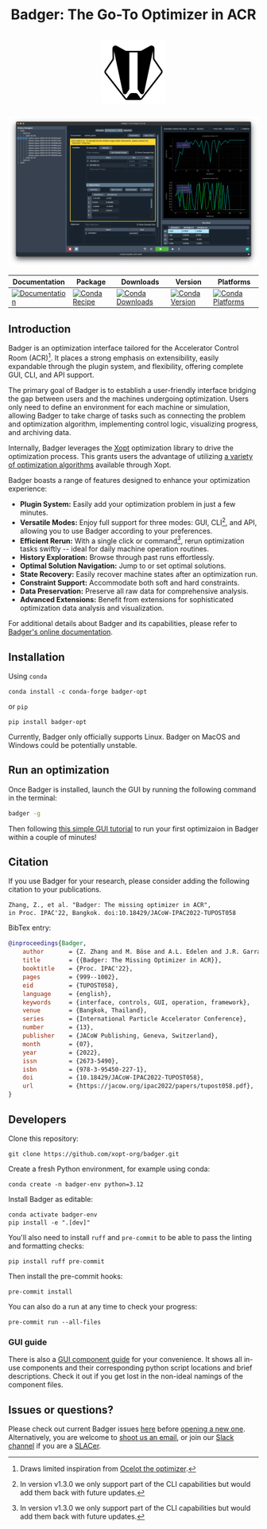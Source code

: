 <div align="center">
  <h1 align="center">
    Badger: The Go-To Optimizer in ACR
    <br />
    <br />
    <a href="https://xopt-org.github.io/Badger">
      <img src="images/badger.png" alt="Badger" height=128>
    </a>
  </h1>
</div>

![Badger main GUI](images/main.png)

<div align="center">

| Documentation | Package | Downloads | Version | Platforms |
| --- | --- | --- | --- | --- |
| [![Documentation](https://img.shields.io/badge/Badger-documentation-blue.svg)](https://xopt-org.github.io/Badger/) | [![Conda Recipe](https://img.shields.io/badge/recipe-badger-opt.svg)](https://anaconda.org/conda-forge/badger-opt) | [![Conda Downloads](https://img.shields.io/conda/dn/conda-forge/badger-opt.svg)](https://anaconda.org/conda-forge/badger-opt) | [![Conda Version](https://img.shields.io/conda/vn/conda-forge/badger-opt.svg)](https://anaconda.org/conda-forge/badger-opt) | [![Conda Platforms](https://img.shields.io/conda/pn/conda-forge/badger-opt.svg)](https://anaconda.org/conda-forge/badger-opt) |

</div>

## Introduction

Badger is an optimization interface tailored for the Accelerator Control Room (ACR)[^1]. It places a strong emphasis on extensibility, easily expandable through the plugin system, and flexibility, offering complete GUI, CLI, and API support.

The primary goal of Badger is to establish a user-friendly interface bridging the gap between users and the machines undergoing optimization. Users only need to define an environment for each machine or simulation, allowing Badger to take charge of tasks such as connecting the problem and optimization algorithm, implementing control logic, visualizing progress, and archiving data.

Internally, Badger leverages the [Xopt](https://github.com/ChristopherMayes/Xopt/tree/main) optimization library to drive the optimization process. This grants users the advantage of utilizing [a variety of optimization algorithms](https://christophermayes.github.io/Xopt/index.html) available through Xopt.

Badger boasts a range of features designed to enhance your optimization experience:

- **Plugin System:** Easily add your optimization problem in just a few minutes.
- **Versatile Modes:** Enjoy full support for three modes: GUI, CLI[^2], and API, allowing you to use Badger according to your preferences.
- **Efficient Rerun:** With a single click or command[^2], rerun optimization tasks swiftly -- ideal for daily machine operation routines.
- **History Exploration:** Browse through past runs effortlessly.
- **Optimal Solution Navigation:** Jump to or set optimal solutions.
- **State Recovery:** Easily recover machine states after an optimization run.
- **Constraint Support:** Accommodate both soft and hard constraints.
- **Data Preservation:** Preserve all raw data for comprehensive analysis.
- **Advanced Extensions:** Benefit from extensions for sophisticated optimization data analysis and visualization.

For additional details about Badger and its capabilities, please refer to [Badger's online documentation](https://xopt-org.github.io/Badger/).

## Installation

Using `conda`

```shell
conda install -c conda-forge badger-opt
```

or `pip`

```shell
pip install badger-opt
```

Currently, Badger only officially supports Linux. Badger on MacOS and
Windows could be potentially unstable.

## Run an optimization

Once Badger is installed, launch the GUI by running the following command in the terminal:

```bash
badger -g
```

Then following [this simple GUI tutorial](https://xopt-org.github.io/Badger/docs/next/getting-started/tutorial_0) to run your first optimizaion in Badger within a couple of minutes!

## Citation

If you use Badger for your research, please consider adding the following citation to your publications.

```
Zhang, Z., et al. "Badger: The missing optimizer in ACR",
in Proc. IPAC'22, Bangkok. doi:10.18429/JACoW-IPAC2022-TUPOST058
```

BibTex entry:
```bibtex
@inproceedings{Badger,
    author       = {Z. Zhang and M. Böse and A.L. Edelen and J.R. Garrahan and Y. Hidaka and C.E. Mayes and S.A. Miskovich and D.F. Ratner and R.J. Roussel and J. Shtalenkova and S. Tomin and G.M. Wang},
    title        = {{Badger: The Missing Optimizer in ACR}},
    booktitle    = {Proc. IPAC'22},
    pages        = {999--1002},
    eid          = {TUPOST058},
    language     = {english},
    keywords     = {interface, controls, GUI, operation, framework},
    venue        = {Bangkok, Thailand},
    series       = {International Particle Accelerator Conference},
    number       = {13},
    publisher    = {JACoW Publishing, Geneva, Switzerland},
    month        = {07},
    year         = {2022},
    issn         = {2673-5490},
    isbn         = {978-3-95450-227-1},
    doi          = {10.18429/JACoW-IPAC2022-TUPOST058},
    url          = {https://jacow.org/ipac2022/papers/tupost058.pdf},
}
```

## Developers

Clone this repository:
```shell
git clone https://github.com/xopt-org/badger.git
```

Create a fresh Python environment, for example using conda:
```shell
conda create -n badger-env python=3.12
```

Install Badger as editable:
```shell
conda activate badger-env
pip install -e ".[dev]"
```

You'll also need to install `ruff` and `pre-commit` to be able to
pass the linting and formatting checks:
```shell
pip install ruff pre-commit
```

Then install the pre-commit hooks:
```shell
pre-commit install
```

You can also do a run at any time to check your progress:
```shell
pre-commit run --all-files
```

### GUI guide

There is also a [GUI component guide](./GUI_GUIDE.md) for your convenience. It shows all in-use components and their corresponding python script locations and brief descriptions. Check it out if you get lost in the non-ideal namings of the component files.

## Issues or questions?

Please check out current Badger issues [here](https://github.com/xopt-org/Badger/issues) before [opening a new one](https://github.com/xopt-org/Badger/issues/new/). Alternatively, you are welcome to [shoot us an email](mailto:zhezhang@slac.stanford.edu), or join our [Slack channel](https://slac.slack.com/archives/C02AQS1EGB0) if you are a [SLACer](https://www6.slac.stanford.edu/about/our-people).

[^1]: Draws limited inspiration from [Ocelot the optimizer](https://github.com/ocelot-collab/optimizer).
[^2]: In version v1.3.0 we only support part of the CLI capabilities but would add them back with future updates.
